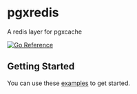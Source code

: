 # pgxredis

A redis layer for pgxcache

[![Go Reference](https://pkg.go.dev/badge/github.com/pgx-contrib/pgxredis.svg)](https://pkg.go.dev/github.com/pgx-contrib/pgxredis)

## Getting Started

You can use these [examples](https://pkg.go.dev/github.com/pgx-contrib/pgxredis#pkg-examples) to get started.
